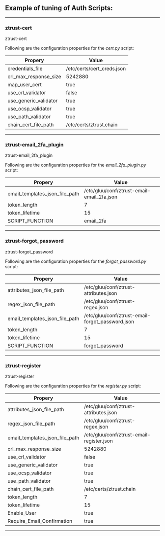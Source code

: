 
## Example of tuning of Auth Scripts:

-----------------------------------------------------------------------------------------------

### **ztrust-cert**

ztrust-cert  

Following are the configuration properties for the *cert.py* script:  

|Propery | Value|
|------| --------- |
| credentials_file      |  /etc/certs/cert_creds.json  |
| crl_max_response_size |  5242880                     |
| map_user_cert         |  true                        |
| use_crl_validator     |  false                       |
| use_generic_validator |  true                        |
| use_ocsp_validator    |  true                        |
| use_path_validator    |  true                        |
| chain_cert_file_path  |  /etc/certs/ztrust.chain     |

-----------------------------------------------------------------------------------------------

### **ztrust-email_2fa_plugin**

ztrust-email_2fa_plugin  

Following are the configuration properties for the *email_2fa_plugin.py* script:  

|Propery | Value|
|------| --------- |
| email_templates_json_file_path    | /etc/gluu/conf/ztrust-email-email_2fa.json    |
| token_length                      | 7                                             |
| token_lifetime                    | 15                                            |  
| SCRIPT_FUNCTION                   | email_2fa                                     |

-----------------------------------------------------------------------------------------------

### **ztrust-forgot_password**

ztrust-forgot_password  

Following are the configuration properties for the *forgot_password.py* script:  

|Propery | Value|
|------| --------- |
| attributes_json_file_path         | /etc/gluu/conf/ztrust-attributes.json             |
| regex_json_file_path              | /etc/gluu/conf/ztrust-regex.json                  |
| email_templates_json_file_path    | /etc/gluu/conf/ztrust-email-forgot_password.json  |
| token_length                      | 7                                                 |
| token_lifetime                    | 15                                                |
| SCRIPT_FUNCTION                   | forgot_password                                   |

-----------------------------------------------------------------------------------------------

### **ztrust-register**

ztrust-register  

Following are the configuration properties for the *register.py* script:  

|Propery | Value|
|------| --------- |
| attributes_json_file_path         | /etc/gluu/conf/ztrust-attributes.json             |
| regex_json_file_path              | /etc/gluu/conf/ztrust-regex.json                  |
| email_templates_json_file_path    | /etc/gluu/conf/ztrust-email-register.json         |
| crl_max_response_size             | 5242880                                           |
| use_crl_validator                 | false                                             |
| use_generic_validator             | true                                              |
| use_ocsp_validator                | true                                              |
| use_path_validator                | true                                              |
| chain_cert_file_path              | /etc/certs/ztrust.chain                           |
| token_length                      | 7                                                 |
| token_lifetime                    | 15                                                |
| Enable_User                       | true                                              |
| Require_Email_Confirmation        | true                                              |

-----------------------------------------------------------------------------------------------
